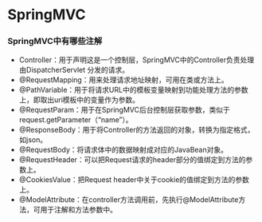 # SpringMVC

### SpringMVC中有哪些注解
- Controller：用于声明这是一个控制层，SpringMVC中的Controller负责处理由DispatcherServlet 分发的请求。
- @RequestMapping：用来处理请求地址映射，可用在类或方法上。
- @PathVariable：用于将请求URL中的模板变量映射到功能处理方法的参数上，即取出uri模板中的变量作为参数。
- @RequestParam：用于在SpringMVC后台控制层获取参数，类似于request.getParameter（“name”）。
- @ResponseBody：用于将Controller的方法返回的对象，转换为指定格式，如json。
- @RequestBody：将请求体中的数据映射成对应的JavaBean对象。
- @RequestHeader：可以把Request请求的header部分的值绑定到方法的参数上。
- @CookiesValue：把Request header中关于cookie的值绑定到方法的参数上。
- @ModelAttribute：在controller方法调用前，先执行@ModelAttribute方法，可用于注解和方法参数中。


